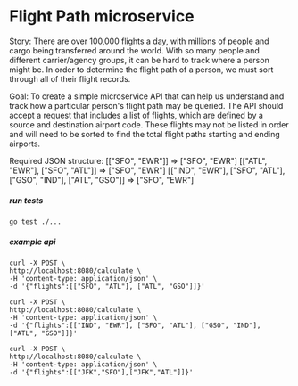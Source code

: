 # Flight Path microservice

Story: There are over 100,000 flights a day, with millions of people and cargo being transferred around the world. With so many people and different carrier/agency groups, it can be hard to track where a person might be. In order to determine the flight path of a person, we must sort through all of their flight records.

Goal: To create a simple microservice API that can help us understand and track how a particular person's flight path may be queried. The API should accept a request that includes a list of flights, which are defined by a source and destination airport code. These flights may not be listed in order and will need to be sorted to find the total flight paths starting and ending airports.

Required JSON structure: 
[["SFO", "EWR"]]  => ["SFO", "EWR"]
[["ATL", "EWR"], ["SFO", "ATL"]]  => ["SFO", "EWR"]
[["IND", "EWR"], ["SFO", "ATL"], ["GSO", "IND"], ["ATL", "GSO"]] => ["SFO", "EWR"]


##### run tests
```shell
go test ./...
```

##### example api
```shell
curl -X POST \
http://localhost:8080/calculate \
-H 'content-type: application/json' \
-d '{"flights":[["SFO", "ATL"], ["ATL", "GSO"]]}'

curl -X POST \
http://localhost:8080/calculate \
-H 'content-type: application/json' \
-d '{"flights":[["IND", "EWR"], ["SFO", "ATL"], ["GSO", "IND"], ["ATL", "GSO"]]}'

curl -X POST \
http://localhost:8080/calculate \
-H 'content-type: application/json' \
-d '{"flights":[["JFK","SFO"],["JFK","ATL"]]}'
```
